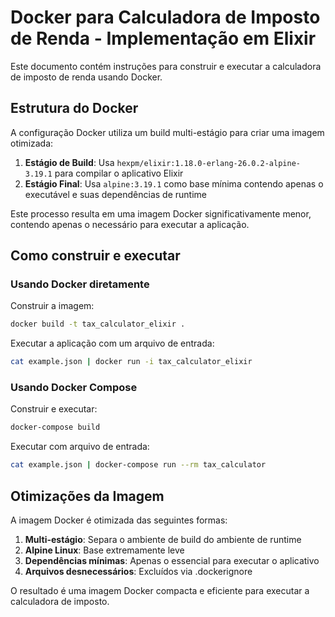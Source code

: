 # Docker para Calculadora de Imposto de Renda - Implementação em Elixir

Este documento contém instruções para construir e executar a calculadora de imposto de renda usando Docker.

## Estrutura do Docker

A configuração Docker utiliza um build multi-estágio para criar uma imagem otimizada:

1. **Estágio de Build**: Usa `hexpm/elixir:1.18.0-erlang-26.0.2-alpine-3.19.1` para compilar o aplicativo Elixir
2. **Estágio Final**: Usa `alpine:3.19.1` como base mínima contendo apenas o executável e suas dependências de runtime

Este processo resulta em uma imagem Docker significativamente menor, contendo apenas o necessário para executar a aplicação.

## Como construir e executar

### Usando Docker diretamente

Construir a imagem:
```bash
docker build -t tax_calculator_elixir .
```

Executar a aplicação com um arquivo de entrada:
```bash
cat example.json | docker run -i tax_calculator_elixir
```

### Usando Docker Compose

Construir e executar:
```bash
docker-compose build
```

Executar com arquivo de entrada:
```bash
cat example.json | docker-compose run --rm tax_calculator
```

## Otimizações da Imagem

A imagem Docker é otimizada das seguintes formas:

1. **Multi-estágio**: Separa o ambiente de build do ambiente de runtime
2. **Alpine Linux**: Base extremamente leve
3. **Dependências mínimas**: Apenas o essencial para executar o aplicativo
4. **Arquivos desnecessários**: Excluídos via .dockerignore

O resultado é uma imagem Docker compacta e eficiente para executar a calculadora de imposto. 